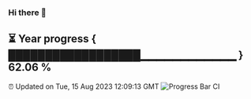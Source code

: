 ### Hi there 👋
⏳ Year progress { ██████████████████▁▁▁▁▁▁▁▁▁▁▁▁ } 62.06 %
---
⏰ Updated on Tue, 15 Aug 2023 12:09:13 GMT
![Progress Bar CI](https://github.com/Moyi321/Moyi321/workflows/Progress%20Bar%20CI/badge.svg)
